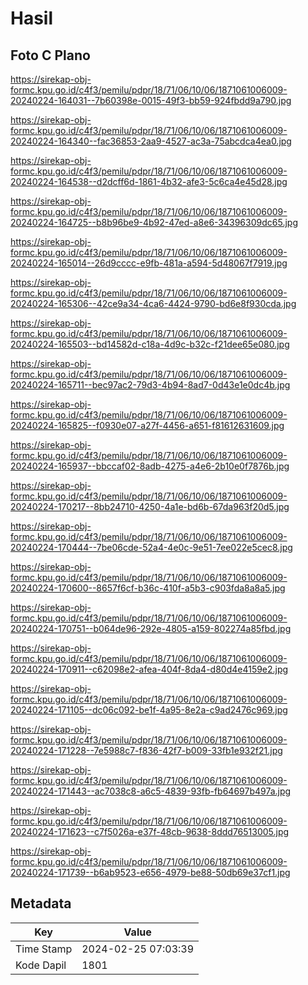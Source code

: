 # Hasil

## Foto C Plano

https://sirekap-obj-formc.kpu.go.id/c4f3/pemilu/pdpr/18/71/06/10/06/1871061006009-20240224-164031--7b60398e-0015-49f3-bb59-924fbdd9a790.jpg

https://sirekap-obj-formc.kpu.go.id/c4f3/pemilu/pdpr/18/71/06/10/06/1871061006009-20240224-164340--fac36853-2aa9-4527-ac3a-75abcdca4ea0.jpg

https://sirekap-obj-formc.kpu.go.id/c4f3/pemilu/pdpr/18/71/06/10/06/1871061006009-20240224-164538--d2dcff6d-1861-4b32-afe3-5c6ca4e45d28.jpg

https://sirekap-obj-formc.kpu.go.id/c4f3/pemilu/pdpr/18/71/06/10/06/1871061006009-20240224-164725--b8b96be9-4b92-47ed-a8e6-34396309dc65.jpg

https://sirekap-obj-formc.kpu.go.id/c4f3/pemilu/pdpr/18/71/06/10/06/1871061006009-20240224-165014--26d9cccc-e9fb-481a-a594-5d48067f7919.jpg

https://sirekap-obj-formc.kpu.go.id/c4f3/pemilu/pdpr/18/71/06/10/06/1871061006009-20240224-165306--42ce9a34-4ca6-4424-9790-bd6e8f930cda.jpg

https://sirekap-obj-formc.kpu.go.id/c4f3/pemilu/pdpr/18/71/06/10/06/1871061006009-20240224-165503--bd14582d-c18a-4d9c-b32c-f21dee65e080.jpg

https://sirekap-obj-formc.kpu.go.id/c4f3/pemilu/pdpr/18/71/06/10/06/1871061006009-20240224-165711--bec97ac2-79d3-4b94-8ad7-0d43e1e0dc4b.jpg

https://sirekap-obj-formc.kpu.go.id/c4f3/pemilu/pdpr/18/71/06/10/06/1871061006009-20240224-165825--f0930e07-a27f-4456-a651-f81612631609.jpg

https://sirekap-obj-formc.kpu.go.id/c4f3/pemilu/pdpr/18/71/06/10/06/1871061006009-20240224-165937--bbccaf02-8adb-4275-a4e6-2b10e0f7876b.jpg

https://sirekap-obj-formc.kpu.go.id/c4f3/pemilu/pdpr/18/71/06/10/06/1871061006009-20240224-170217--8bb24710-4250-4a1e-bd6b-67da963f20d5.jpg

https://sirekap-obj-formc.kpu.go.id/c4f3/pemilu/pdpr/18/71/06/10/06/1871061006009-20240224-170444--7be06cde-52a4-4e0c-9e51-7ee022e5cec8.jpg

https://sirekap-obj-formc.kpu.go.id/c4f3/pemilu/pdpr/18/71/06/10/06/1871061006009-20240224-170600--8657f6cf-b36c-410f-a5b3-c903fda8a8a5.jpg

https://sirekap-obj-formc.kpu.go.id/c4f3/pemilu/pdpr/18/71/06/10/06/1871061006009-20240224-170751--b064de96-292e-4805-a159-802274a85fbd.jpg

https://sirekap-obj-formc.kpu.go.id/c4f3/pemilu/pdpr/18/71/06/10/06/1871061006009-20240224-170911--c62098e2-afea-404f-8da4-d80d4e4159e2.jpg

https://sirekap-obj-formc.kpu.go.id/c4f3/pemilu/pdpr/18/71/06/10/06/1871061006009-20240224-171105--dc06c092-be1f-4a95-8e2a-c9ad2476c969.jpg

https://sirekap-obj-formc.kpu.go.id/c4f3/pemilu/pdpr/18/71/06/10/06/1871061006009-20240224-171228--7e5988c7-f836-42f7-b009-33fb1e932f21.jpg

https://sirekap-obj-formc.kpu.go.id/c4f3/pemilu/pdpr/18/71/06/10/06/1871061006009-20240224-171443--ac7038c8-a6c5-4839-93fb-fb64697b497a.jpg

https://sirekap-obj-formc.kpu.go.id/c4f3/pemilu/pdpr/18/71/06/10/06/1871061006009-20240224-171623--c7f5026a-e37f-48cb-9638-8ddd76513005.jpg

https://sirekap-obj-formc.kpu.go.id/c4f3/pemilu/pdpr/18/71/06/10/06/1871061006009-20240224-171739--b6ab9523-e656-4979-be88-50db69e37cf1.jpg


## Metadata

| Key        | Value               |
| ---------- | ------------------- |
| Time Stamp | 2024-02-25 07:03:39 |
| Kode Dapil | 1801                |



